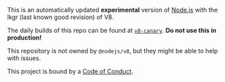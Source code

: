 This is an automatically updated **experimental**
version of [Node.js](https://github.com/nodejs/node)
with the lkgr (last known good revision) of V8.

The daily builds of this repo can be found at
[`v8-canary`](https://nodejs.org/download/v8-canary/).
**Do not use this in production!**

This repository is not owned by `@nodejs/v8`, but they might be able to
help with issues.

This project is bound by a [Code of Conduct](https://github.com/nodejs/TSC/blob/master/CODE_OF_CONDUCT.md). 
